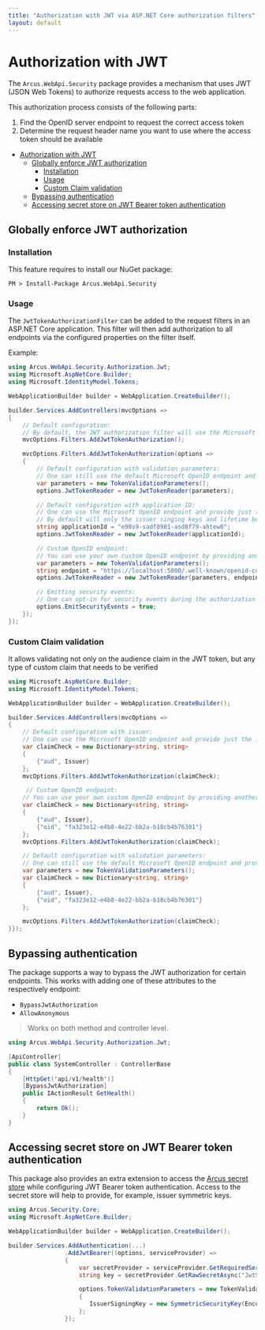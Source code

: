 ```yaml
---
title: "Authorization with JWT via ASP.NET Core authorization filters"
layout: default
---
```


# Authorization with JWT

The `Arcus.WebApi.Security` package provides a mechanism that uses JWT (JSON Web Tokens) to authorize requests access to the web application.

This authorization process consists of the following parts:
1. Find the OpenID server endpoint to request the correct access token
2. Determine the request header name you want to use where the access token should be available

- [Authorization with JWT](#authorization-with-jwt)
  - [Globally enforce JWT authorization](#globally-enforce-jwt-authorization)
    - [Installation](#installation)
    - [Usage](#usage)
    - [Custom Claim validation](#custom-claim-validation)
  - [Bypassing authentication](#bypassing-authentication)
  - [Accessing secret store on JWT Bearer token authentication](#accessing-secret-store-on-jwt-bearer-token-authentication)

## Globally enforce JWT authorization

### Installation

This feature requires to install our NuGet package:

```shell
PM > Install-Package Arcus.WebApi.Security
```

### Usage

The `JwtTokenAuthorizationFilter` can be added to the request filters in an <span>ASP.NET</span> Core application.
This filter will then add authorization to all endpoints via the configured properties on the filter itself.

Example:

```csharp
using Arcus.WebApi.Security.Authorization.Jwt;
using Microsoft.AspNetCore.Builder;
using Microsoft.IdentityModel.Tokens;

WebApplicationBuilder builder = WebApplication.CreateBuilder();

builder.Services.AddControllers(mvcOptions =>
{
    // Default configuration:
    // By default, the JWT authorization filter will use the Microsoft 'https://login.microsoftonline.com/common/v2.0/.well-known/openid-configuration' OpenID endpoint to request the configuration.
    mvcOptions.Filters.AddJwtTokenAuthorization();

    mvcOptions.Filters.AddJwtTokenAuthorization(options =>
    {
        // Default configuration with validation parameters:
        // One can still use the default Microsoft OpenID endpoint and provide additional validation parameters to manipulate how the JWT token should be validated.
        var parameters = new TokenValidationParameters();
        options.JwtTokenReader = new JwtTokenReader(parameters);

        // Default configuration with application ID:
        // One can use the Microsoft OpenID endpoint and provide just the application ID as input for the validation parameters. 
        // By default will only the issuer singing keys and lifetime be validated.
        string applicationId = "e98s9-sadf8981-asd8f79-ahtew8";
        options.JwtTokenReader = new JwtTokenReader(applicationId);

        // Custom OpenID endpoint:
        // You can use your own custom OpenID endpoint by providing another the endpoint in the options; additionally with custom validation parameters how the JWT token should be validated.
        var parameters = new TokenValidationParameters();
        string endpoint = "https://localhost:5000/.well-known/openid-configuration";
        options.JwtTokenReader = new JwtTokenReader(parameters, endpoint);

        // Emitting security events:
        // One can opt-in for security events during the authorization of the request (default: `false`).
        options.EmitSecurityEvents = true;
    });
});
```

### Custom Claim validation

It allows validating not only on the audience claim in the JWT token, but any type of custom claim that needs to be verified

```csharp
using Microsoft.AspNetCore.Builder;
using Microsoft.IdentityModel.Tokens;

WebApplicationBuilder builder = WebApplication.CreateBuilder();

builder.Services.AddControllers(mvcOptions =>
{
    // Default configuration with issuer:
    // One can use the Microsoft OpenID endpoint and provide just the issuer as input for the validation parameters.
    var claimCheck = new Dictionary<string, string>
    {
        {"aud", Issuer}
    };
    mvcOptions.Filters.AddJwtTokenAuthorization(claimCheck);

     // Custom OpenID endpoint:
    // You can use your own custom OpenID endpoint by providing another the endpoint in the options; additionally with custom validation parameters and custom claims to manipulate how the JWT token should be validated.
    var claimCheck = new Dictionary<string, string>
    {
        {"aud", Issuer},
        {"oid", "fa323e12-e4b8-4e22-bb2a-b18cb4b76301"}
    };
    mvcOptions.Filters.AddJwtTokenAuthorization(claimCheck);

    // Default configuration with validation parameters:
    // One can still use the default Microsoft OpenID endpoint and provide additional validation parameters and custom claims to manipulate how the JWT token should be validated.
    var parameters = new TokenValidationParameters();
    var claimCheck = new Dictionary<string, string>
    {
        {"aud", Issuer},
        {"oid", "fa323e12-e4b8-4e22-bb2a-b18cb4b76301"}
    };

    mvcOptions.Filters.AddJwtTokenAuthorization(claimCheck);
}});
```

## Bypassing authentication

The package supports a way to bypass the JWT authorization for certain endpoints.
This works with adding one of these attributes to the respectively endpoint:
- `BypassJwtAuthorization`
- `AllowAnonymous`

> Works on both method and controller level.

```csharp
using Arcus.WebApi.Security.Authorization.Jwt;

[ApiController]
public class SystemController : ControllerBase
{
    [HttpGet('api/v1/health')]
    [BypassJwtAuthorization]
    public IActionResult GetHealth()
    {
        return Ok();
    }
}
```

## Accessing secret store on JWT Bearer token authentication

This package also provides an extra extension to access the [Arcus secret store](https://security.arcus-azure.net/features/secret-store/) while configuring JWT Bearer token authentication.
Access to the secret store will help to provide, for example, issuer symmetric keys.

```csharp
using Arcus.Security.Core;
using Microsoft.AspNetCore.Builder;

WebApplicationBuilder builder = WebApplication.CreateBuilder();

builder.Services.AddAuthentication(...)
                .AddJwtBearer((options, serviceProvider) =>
                {
                    var secretProvider = serviceProvider.GetRequiredService<ISecretProvider>();
                    string key = secretProvider.GetRawSecretAsync("JwtSigningKey").GetAwaiter().GetResult();

                    options.TokenValidationParameters = new TokenValidationParameters
                    {
                       IssuerSigningKey = new SymmetricSecurityKey(Encoding.UTF8.GetBytes(key)),
                    };
                });
```